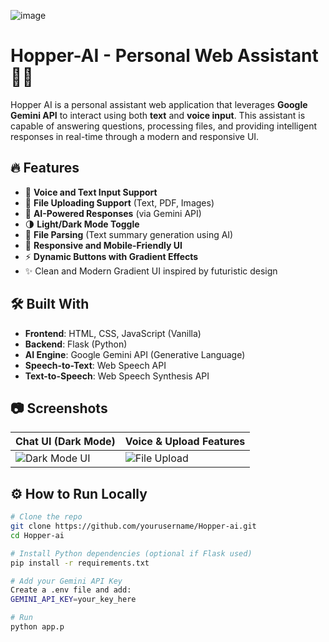 ![image](https://github.com/user-attachments/assets/76a928c6-1c10-415d-b2fb-cdb46e22a9ee)
# Hopper-AI - Personal Web Assistant 💬🧠

Hopper AI is a personal assistant web application that leverages **Google Gemini API** to interact using both **text** and **voice input**. This assistant is capable of answering questions, processing files, and providing intelligent responses in real-time through a modern and responsive UI.

## 🔥 Features

- 🎤 **Voice and Text Input Support**
- 📎 **File Uploading Support** (Text, PDF, Images)
- 🧠 **AI-Powered Responses** (via Gemini API)
- 🌗 **Light/Dark Mode Toggle**
- 🧾 **File Parsing** (Text summary generation using AI)
- 📱 **Responsive and Mobile-Friendly UI**
- ⚡ **Dynamic Buttons with Gradient Effects**
- ✨ Clean and Modern Gradient UI inspired by futuristic design

## 🛠️ Built With

- **Frontend**: HTML, CSS, JavaScript (Vanilla)
- **Backend**: Flask (Python)
- **AI Engine**: Google Gemini API (Generative Language)
- **Speech-to-Text**: Web Speech API
- **Text-to-Speech**: Web Speech Synthesis API

## 📷 Screenshots

| Chat UI (Dark Mode) | Voice & Upload Features |
|---------------------|--------------------------|
| ![Dark Mode UI](./screenshots/dark-mode.png) | ![File Upload](./screenshots/file-upload.png) |

## ⚙️ How to Run Locally

```bash
# Clone the repo
git clone https://github.com/yourusername/Hopper-ai.git
cd Hopper-ai

# Install Python dependencies (optional if Flask used)
pip install -r requirements.txt

# Add your Gemini API Key
Create a .env file and add:
GEMINI_API_KEY=your_key_here

# Run
python app.p

